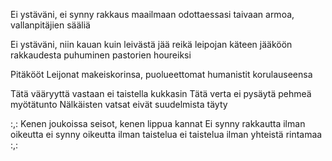 Ei ystäväni,
ei synny&#32;rakkaus maailmaan
odottaessasi&#32;taivaan armoa,
vallanpitäjien sääliä

Ei ystäväni,
niin kauan&#32;kuin leivästä
jää reikä&#32;leipojan käteen
jääköön rakkaudesta&#32;puhuminen pastorien&#32;houreiksi

Pitäkööt Leijonat&#32;makeiskorinsa,
puolueettomat&#32;humanistit&#32;korulauseensa

Tätä vääryyttä&#32;vastaan ei taistella&#32;kukkasin
Tätä verta&#32;ei pysäytä&#32;pehmeä myötätunto
Nälkäisten vatsat&#32;eivät suudelmista täyty

:,:&#32;Kenen joukoissa seisot,&#32;kenen lippua kannat
Ei synny rakkautta&#32;ilman oikeutta
ei synny oikeutta&#32;ilman taistelua
ei taistelua&#32;ilman yhteistä rintamaa&#32;:,:
